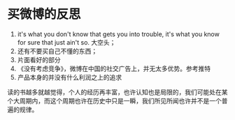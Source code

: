# 买微博的反思
1. it's what you don't know that gets you into trouble, it's what you know for sure that just ain't so. 大空头；
2. 还有不要买自己不懂的东西；
3. 片面看好的部分
4. 《没有考虑竞争》，微博在中国的社交广告上，并无太多优势。参考推特
5. 产品本身的并没有什么利润之上的追求


读的书越多就越觉得，个人的经历再丰富，也许认知也是局限的，我们可能处在某个大周期内，而这个周期也许在历史中只是一瞬，我们所见所闻也许并不是一个普遍的规律。